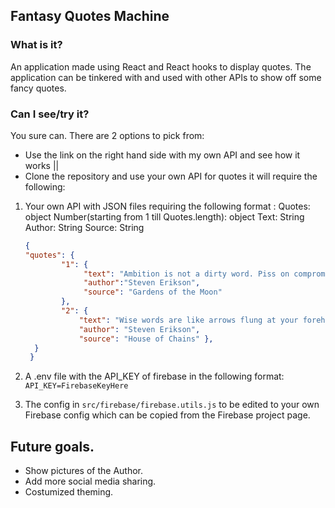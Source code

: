## Fantasy Quotes Machine

### What is it?

An application made using React and React hooks to display quotes. The application can be tinkered with and used with other APIs to show off some fancy quotes.

### Can I see/try it?

You sure can. There are 2 options to pick from:

- Use the link on the right hand side with my own API and see how it works ||
- Clone the repository and use your own API for quotes it will require the following:

 1. Your own API with JSON files requiring the following format :
    Quotes: object
      Number(starting from 1 till Quotes.length): object
        Text: String
        Author: String
        Source: String
        
    ```JSON
    { 
    "quotes": {
            "1": { 
                 "text": "Ambition is not a dirty word. Piss on compromise. Go for the throat.",
                 "author":"Steven Erikson",
                 "source": "Gardens of the Moon" 
            },
            "2": {  
                "text": "Wise words are like arrows flung at your forehead. What do you do? Why, you duck of course.", 
                "author": "Steven Erikson", 
                "source": "House of Chains" },
      }
     }
    ```
2. A .env file with the API_KEY of firebase in the following format:
   ```API_KEY=FirebaseKeyHere```
3. The config in `src/firebase/firebase.utils.js` to be edited to your own Firebase config which can be copied from the Firebase project page.


## Future goals.

- Show pictures of the Author.
- Add more social media sharing.
- Costumized theming.
